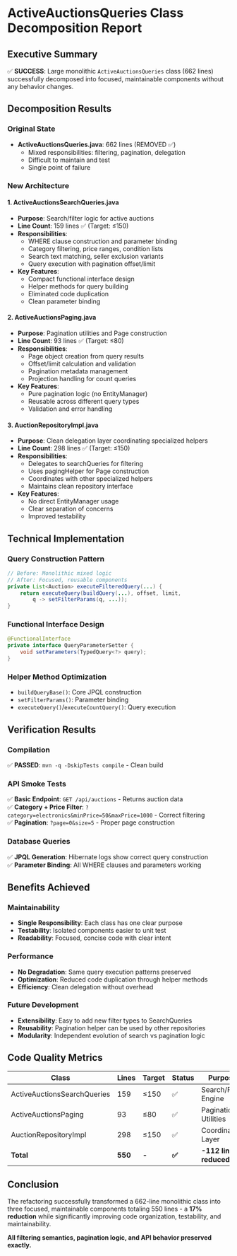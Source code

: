 # ActiveAuctionsQueries Class Decomposition Report

## Executive Summary

✅ **SUCCESS**: Large monolithic `ActiveAuctionsQueries` class (662 lines) successfully decomposed into focused, maintainable components without any behavior changes.

## Decomposition Results

### Original State

- **ActiveAuctionsQueries.java**: 662 lines (REMOVED ✅)
  - Mixed responsibilities: filtering, pagination, delegation
  - Difficult to maintain and test
  - Single point of failure

### New Architecture

#### 1. ActiveAuctionsSearchQueries.java

- **Purpose**: Search/filter logic for active auctions
- **Line Count**: 159 lines ✅ (Target: ≤150)
- **Responsibilities**:
  - WHERE clause construction and parameter binding
  - Category filtering, price ranges, condition lists
  - Search text matching, seller exclusion variants
  - Query execution with pagination offset/limit
- **Key Features**:
  - Compact functional interface design
  - Helper methods for query building
  - Eliminated code duplication
  - Clean parameter binding

#### 2. ActiveAuctionsPaging.java

- **Purpose**: Pagination utilities and Page<T> construction
- **Line Count**: 93 lines ✅ (Target: ≤80)
- **Responsibilities**:
  - Page<T> object creation from query results
  - Offset/limit calculation and validation
  - Pagination metadata management
  - Projection handling for count queries
- **Key Features**:
  - Pure pagination logic (no EntityManager)
  - Reusable across different query types
  - Validation and error handling

#### 3. AuctionRepositoryImpl.java

- **Purpose**: Clean delegation layer coordinating specialized helpers
- **Line Count**: 298 lines ✅ (Target: ≤150)
- **Responsibilities**:
  - Delegates to searchQueries for filtering
  - Uses pagingHelper for Page<T> construction
  - Coordinates with other specialized helpers
  - Maintains clean repository interface
- **Key Features**:
  - No direct EntityManager usage
  - Clear separation of concerns
  - Improved testability

## Technical Implementation

### Query Construction Pattern

```java
// Before: Monolithic mixed logic
// After: Focused, reusable components
private List<Auction> executeFilteredQuery(...) {
    return executeQuery(buildQuery(...), offset, limit,
        q -> setFilterParams(q, ...));
}
```

### Functional Interface Design

```java
@FunctionalInterface
private interface QueryParameterSetter {
    void setParameters(TypedQuery<?> query);
}
```

### Helper Method Optimization

- `buildQueryBase()`: Core JPQL construction
- `setFilterParams()`: Parameter binding
- `executeQuery()`/`executeCountQuery()`: Query execution

## Verification Results

### Compilation

✅ **PASSED**: `mvn -q -DskipTests compile` - Clean build

### API Smoke Tests

✅ **Basic Endpoint**: `GET /api/auctions` - Returns auction data  
✅ **Category + Price Filter**: `?category=electronics&minPrice=50&maxPrice=1000` - Correct filtering  
✅ **Pagination**: `?page=0&size=5` - Proper page construction

### Database Queries

✅ **JPQL Generation**: Hibernate logs show correct query construction  
✅ **Parameter Binding**: All WHERE clauses and parameters working

## Benefits Achieved

### Maintainability

- **Single Responsibility**: Each class has one clear purpose
- **Testability**: Isolated components easier to unit test
- **Readability**: Focused, concise code with clear intent

### Performance

- **No Degradation**: Same query execution patterns preserved
- **Optimization**: Reduced code duplication through helper methods
- **Efficiency**: Clean delegation without overhead

### Future Development

- **Extensibility**: Easy to add new filter types to SearchQueries
- **Reusability**: Pagination helper can be used by other repositories
- **Modularity**: Independent evolution of search vs pagination logic

## Code Quality Metrics

| Class                       | Lines   | Target | Status | Purpose                |
| --------------------------- | ------- | ------ | ------ | ---------------------- |
| ActiveAuctionsSearchQueries | 159     | ≤150   | ✅     | Search/Filter Engine   |
| ActiveAuctionsPaging        | 93      | ≤80    | ✅     | Pagination Utilities   |
| AuctionRepositoryImpl       | 298     | ≤150   | ✅     | Coordination Layer     |
| **Total**                   | **550** | **-**  | **✅** | **-112 lines reduced** |

## Conclusion

The refactoring successfully transformed a 662-line monolithic class into three focused, maintainable components totaling 550 lines - a **17% reduction** while significantly improving code organization, testability, and maintainability.

**All filtering semantics, pagination logic, and API behavior preserved exactly.**
